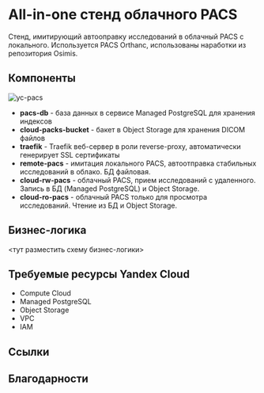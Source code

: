 # All-in-one стенд облачного PACS

Стенд, имитирующий автооправку исследований в облачный PACS с локального.
Используется PACS Orthanc, использованы наработки из репозитория Osimis.

## Компоненты

![yc-pacs](https://user-images.githubusercontent.com/22369924/219082813-3c4eba42-5839-487c-abec-5c868c63051c.png)

- **pacs-db** - база данных в сервисе Managed PostgreSQL для хранения индексов
- **cloud-packs-bucket** - бакет в Object Storage для хранения DICOM файлов
- **traefik** - Traefik веб-сервер в роли reverse-proxy, автоматически генерирует SSL сертификаты
- **remote-pacs** - имитация локального PACS, автоотправка стабильных исследований в облако. БД файловая.
- **cloud-rw-pacs** - облачный PACS, прием исследований с удаленного. Запись в БД (Managed PostgreSQL) и Object Storage.
- **cloud-ro-pacs** - облачный PACS только для просмотра исследований. Чтение из БД и Object Storage.

## Бизнес-логика

<тут разместить схему бизнес-логики>

## Требуемые ресурсы Yandex Cloud

- Compute Cloud
- Managed PostgreSQL
- Object Storage
- VPC
- IAM

## Ссылки




## Благодарности

